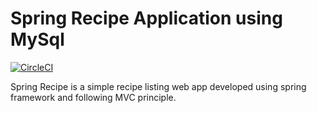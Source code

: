 # Spring Recipe Application using MySql

[![CircleCI](https://circleci.com/gh/Atul-2001/spring-mysql-recipe-app/tree/master.svg?style=svg)](https://circleci.com/gh/Atul-2001/spring-mysql-recipe-app/tree/master)

Spring Recipe is a simple recipe listing web app developed using spring framework and following MVC principle.